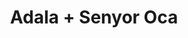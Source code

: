 ---
title: Adala + Senyor Oca
data: 25 d'abril 21h
location: Cotton Club
link: https://www.ticketic.org/es/entradas/adala-senyor-oca-a-lleida
image: https://ap1.ticketic.org/img/event/976/show/image_banner1737090470708-lg.jpg
maps_link: https://maps.app.goo.gl/FUCErNwExGrcJuv29
brief: "Doble concert: Adala celebrant 10 anys i Senyor Oca presentant el seu nou treball Metall. - Ponent DNB no està afiliat a l'organització de l'esdeveniment i es limita a publicar aquest enllaç a efectes informatius."
lineup:
  - name: Adala
    link: https://adala.cat/
  - name: Senyor Oca
    link: https://www.senyoroca.com/
---
